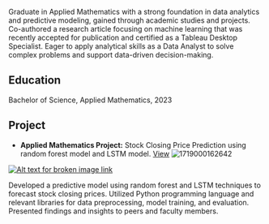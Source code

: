 Graduate in Applied Mathematics with a strong foundation in data analytics and predictive modeling, gained through academic studies and projects. Co-authored a research article focusing on machine learning that was recently accepted for publication and certified as a Tableau Desktop Specialist. Eager to apply analytical skills as a Data Analyst to solve complex problems and support data-driven decision-making.

## Education
Bachelor of Science, Applied Mathematics, 2023

## Project
* **Applied Mathematics Project:** Stock Closing Price Prediction using random forest model and LSTM model.
[View](https://www.canva.com/design/DAFTWS9J3lQ/FG4Wtcdn2exG4wvIXCwz-g/edit?utm_content=DAFTWS9J3lQ&utm_campaign=designshare&utm_medium=link2&utm_source=sharebutton)
![1719000162642](https://github.com/KaninPongtanavong/portfolio/assets/170894868/778680a1-0348-4df4-b87d-a8f22632bb03)

[![Alt text for broken image link](assets/logo.png)](https://example.com)


Developed a predictive model using random forest and LSTM techniques to
forecast stock closing prices.
Utilized Python programming language and relevant libraries for data preprocessing,
model training, and evaluation.
Presented findings and insights to peers and faculty members.

